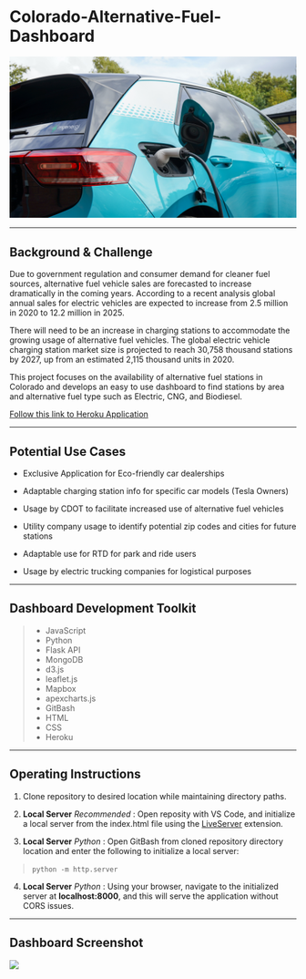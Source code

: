 # Colorado-Alternative-Fuel-Dashboard
![](Images/charging.jpg)

---
## Background & Challenge
Due to government regulation and consumer demand for cleaner fuel sources, alternative fuel vehicle sales are forecasted to increase dramatically in the coming years. According to a recent analysis  global annual sales for electric vehicles are expected to increase from 2.5 million in 2020 to 12.2 million in 2025. 


There will need to be an increase in charging stations to accommodate the growing usage of alternative fuel vehicles. The global electric vehicle charging station market size is projected to reach 30,758 thousand stations by 2027, up from an estimated 2,115 thousand units in 2020.

This project focuses on the availability of alternative fuel stations in Colorado and develops an easy to use dashboard to find stations by area and alternative fuel type such as Electric, CNG, and Biodiesel.

[Follow this link to Heroku Application]("")

---
## Potential Use Cases

* Exclusive Application for Eco-friendly car dealerships

* Adaptable charging station info for specific car models (Tesla Owners)

* Usage by CDOT to facilitate increased use of alternative fuel vehicles

* Utility company usage to identify potential zip codes and cities for future stations

* Adaptable use for RTD for park and ride users

* Usage by electric trucking companies for logistical purposes

---
## Dashboard Development Toolkit

>* JavaScript
>* Python
>* Flask API
>* MongoDB
>* d3.js
>* leaflet.js
>* Mapbox
>* apexcharts.js
>* GitBash
>* HTML
>* CSS
>* Heroku
---
## Operating Instructions
1. Clone repository to desired location while maintaining directory paths. 

2. **Local Server** *Recommended* : Open reposity with VS Code, and initialize a local server from the index.html file using the [LiveServer](https://marketplace.visualstudio.com/items?itemName=ritwickdey.LiveServer) extension.

3. **Local Server** *Python* : Open GitBash from cloned repository directory location and enter the following to initialize a local server:

>`python -m http.server`

4. **Local Server** *Python* : Using your browser, navigate to the initialized server at **localhost:8000**, and this will serve the application without CORS issues.

---
## Dashboard Screenshot
![](Images/dash.gif)
